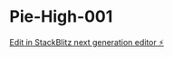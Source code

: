 # Pie-High-001

[Edit in StackBlitz next generation editor ⚡️](https://stackblitz.com/~/github.com/Wingsuitdude/Pie-High-001)